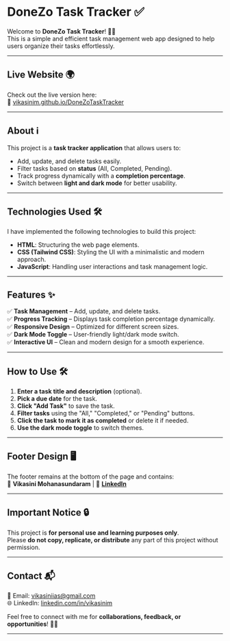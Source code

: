 # **DoneZo Task Tracker** ✅  

Welcome to **DoneZo Task Tracker**! 📝🚀  
This is a simple and efficient task management web app designed to help users organize their tasks effortlessly.  

---

## **Live Website** 🌍  
Check out the live version here:  
🔗 [vikasinim.github.io/DoneZoTaskTracker](https://vikasinim.github.io/DoneZoTaskTracker)  

---

## **About** ℹ️  
This project is a **task tracker application** that allows users to:  
- Add, update, and delete tasks easily.  
- Filter tasks based on **status** (All, Completed, Pending).  
- Track progress dynamically with a **completion percentage**.  
- Switch between **light and dark mode** for better usability.  

---

## **Technologies Used** 🛠️  

I have implemented the following technologies to build this project:  

- **HTML**: Structuring the web page elements.  
- **CSS (Tailwind CSS)**: Styling the UI with a minimalistic and modern approach.  
- **JavaScript**: Handling user interactions and task management logic.  

---

## **Features** ✨  

✅ **Task Management** – Add, update, and delete tasks.  
✅ **Progress Tracking** – Displays task completion percentage dynamically.  
✅ **Responsive Design** – Optimized for different screen sizes.  
✅ **Dark Mode Toggle** – User-friendly light/dark mode switch.  
✅ **Interactive UI** – Clean and modern design for a smooth experience.  

---

## **How to Use** 🛠️  

1. **Enter a task title and description** (optional).  
2. **Pick a due date** for the task.  
3. **Click "Add Task"** to save the task.  
4. **Filter tasks** using the "All," "Completed," or "Pending" buttons.  
5. **Click the task to mark it as completed** or delete it if needed.  
6. **Use the dark mode toggle** to switch themes.  

---

## **Footer Design** 🖥️  

The footer remains at the bottom of the page and contains:  
👤 **Vikasini Mohanasundaram** | 🔗 **[LinkedIn](https://www.linkedin.com/in/vikasinim)**  

---

## **Important Notice** 🔒  

This project is **for personal use and learning purposes only**.  
Please **do not copy, replicate, or distribute** any part of this project without permission.  

---

## **Contact** 📬  

📧 Email: [vikasiniias@gmail.com](mailto:vikasiniias@gmail.com)  
🌐 LinkedIn: [linkedin.com/in/vikasinim](https://www.linkedin.com/in/vikasinim)  

Feel free to connect with me for **collaborations, feedback, or opportunities**! 🤝🎯  

---

